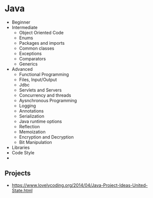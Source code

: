 # Java

- Beginner
- Intermediate
  - Object Oriented Code
  - Enums
  - Packages and imports
  - Common classes
  - Exceptions
  - Comparators
  - Generics
- Advanced
  - Functional Programming
  - Files, Input/Output
  - Jdbc
  - Servlets and Servers
  - Concurrency and threads
  - Aysnchronous Programming
  - Logging
  - Annotations
  - Serialization
  - Java runtime options
  - Reflection
  - Memoization
  - Encryption and Decryption
  - Bit Manipulation
- Libraries
- Code Style
-


## Projects 
- https://www.lovelycoding.org/2014/04/Java-Project-Ideas-United-State.html
